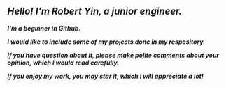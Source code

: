 ## ***Hello! I'm Robert Yin, a junior engineer.***

***I'm a beginner in Github.***

***I would like to include some of my projects done in my respository.***

***If you have question about it, please make polite comments about your opinion, which I would read carefully.***

***If you enjoy my work, you may star it, which I will appreciate a lot!***


<!---
EclipseaHime017/EclipseaHime017 is a ✨ special ✨ repository because its `README.md` (this file) appears on your GitHub profile.
You can click the Preview link to take a look at your changes.
--->
